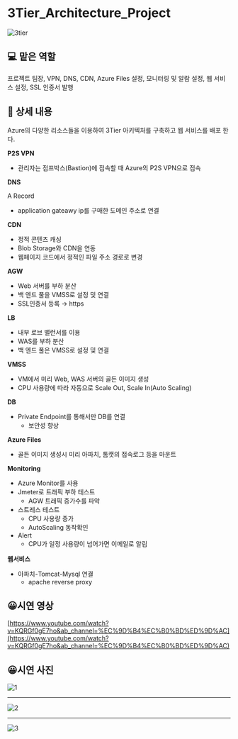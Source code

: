 # 3Tier_Architecture_Project
![3tier](https://user-images.githubusercontent.com/73948888/236825582-aaed858d-bdfc-4fdf-8914-38729ede3b7b.png)

## 💻 맡은 역할

프로젝트 팀장, VPN, DNS, CDN, Azure Files 설정, 모니터링 및 알람 설정, 웹 서비스 설정, SSL 인증서 발행

## 📖 상세 내용

Azure의 다양한 리소스들을 이용하여 3Tier 아키텍처를 구축하고 웹 서비스를 배포 한다.

****P2S VPN****

- 관리자는 점프박스(Bastion)에 접속할 때 Azure의 P2S VPN으로 접속

******DNS******

A Record

- application gateawy ip를 구매한 도메인 주소로 연결

**CDN**

- 정적 콘텐츠 캐싱
- Blob Storage와 CDN을 연동
- 웹페이지 코드에서 정적인 파일 주소 경로로 변경

**********AGW**********

- Web 서버를 부하 분산
- 백 엔드 풀을 VMSS로 설정 및 연결
- SSL인증서 등록 → https

**LB**

- 내부 로브 밸런서를 이용
- WAS를 부하 분산
- 백 엔드 풀은 VMSS로 설정 및 연결

**VMSS**

- VM에서 미리 Web, WAS 서버의 골든 이미지 생성
- CPU 사용량에 따라 자동으로 Scale Out, Scale In(Auto Scaling)

**DB**

- Private Endpoint를 통해서만 DB를 연결
    - 보안성 향상

**Azure Files**

- 골든 이미지 생성시 미리 아파치, 톰캣의 접속로그 등을 마운트

********************Monitoring********************

- Azure Monitor를 사용
- Jmeter로 트래픽 부하 테스트
    - AGW 트래픽 증가수를 파악
- 스트레스 테스트
    - CPU 사용량 증가
    - AutoScaling 동작확인
- Alert
    - CPU가 일정 사용량이 넘어가면 이메일로 알림

**웹서비스**

- 아파치-Tomcat-Mysql 연결
    - apache reverse proxy
    
## 😀시연 영상

[https://www.youtube.com/watch?v=KQRGf0gE7ho&ab_channel=%EC%9D%B4%EC%B0%BD%ED%9D%AC](https://www.youtube.com/watch?v=KQRGf0gE7ho&ab_channel=%EC%9D%B4%EC%B0%BD%ED%9D%AC)

## 😀시연 사진

![1](https://user-images.githubusercontent.com/73948888/236827125-82552ebd-cd17-41d6-b36e-c3b7fbcb9824.png)

---

![2](https://user-images.githubusercontent.com/73948888/236827134-0170f7a7-7a63-4f57-a20d-48bb5b1b76f5.png)

---

![3](https://user-images.githubusercontent.com/73948888/236827137-88da3235-26a4-4400-a0bc-ff856dd3b008.png)


